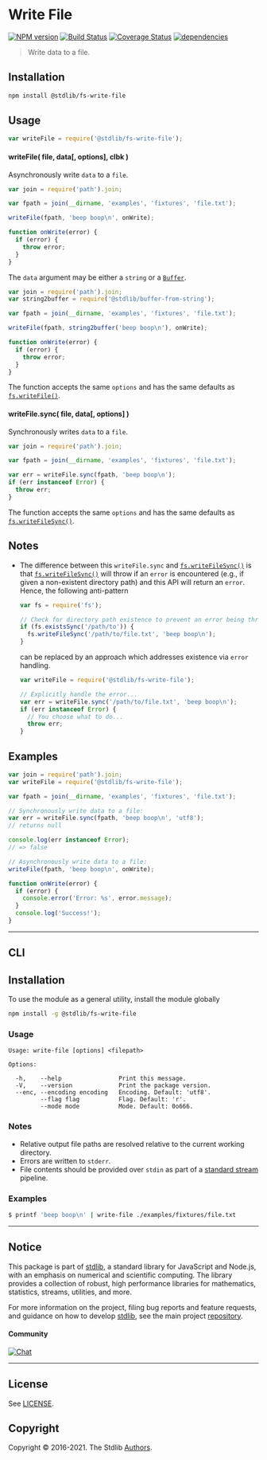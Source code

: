 <!--

@license Apache-2.0

Copyright (c) 2018 The Stdlib Authors.

Licensed under the Apache License, Version 2.0 (the "License");
you may not use this file except in compliance with the License.
You may obtain a copy of the License at

   http://www.apache.org/licenses/LICENSE-2.0

Unless required by applicable law or agreed to in writing, software
distributed under the License is distributed on an "AS IS" BASIS,
WITHOUT WARRANTIES OR CONDITIONS OF ANY KIND, either express or implied.
See the License for the specific language governing permissions and
limitations under the License.

-->

# Write File

[![NPM version][npm-image]][npm-url] [![Build Status][test-image]][test-url] [![Coverage Status][coverage-image]][coverage-url] [![dependencies][dependencies-image]][dependencies-url]

> Write data to a file.

<section class="installation">

## Installation

```bash
npm install @stdlib/fs-write-file
```

</section>

<section class="usage">

## Usage

```javascript
var writeFile = require('@stdlib/fs-write-file');
```

#### writeFile( file, data\[, options], clbk )

Asynchronously write `data` to a `file`.

```javascript
var join = require('path').join;

var fpath = join(__dirname, 'examples', 'fixtures', 'file.txt');

writeFile(fpath, 'beep boop\n', onWrite);

function onWrite(error) {
  if (error) {
    throw error;
  }
}
```

The `data` argument may be either a `string` or a [`Buffer`][@stdlib/buffer/ctor].

```javascript
var join = require('path').join;
var string2buffer = require('@stdlib/buffer-from-string');

var fpath = join(__dirname, 'examples', 'fixtures', 'file.txt');

writeFile(fpath, string2buffer('beep boop\n'), onWrite);

function onWrite(error) {
  if (error) {
    throw error;
  }
}
```

The function accepts the same `options` and has the same defaults as [`fs.writeFile()`][node-fs].

#### writeFile.sync( file, data\[, options] )

Synchronously writes `data` to a `file`.

```javascript
var join = require('path').join;

var fpath = join(__dirname, 'examples', 'fixtures', 'file.txt');

var err = writeFile.sync(fpath, 'beep boop\n');
if (err instanceof Error) {
  throw err;
}
```

The function accepts the same `options` and has the same defaults as [`fs.writeFileSync()`][node-fs].

</section>

<!-- /.usage -->

<section class="notes">

## Notes

- The difference between this `writeFile.sync` and [`fs.writeFileSync()`][node-fs] is that [`fs.writeFileSync()`][node-fs] will throw if an `error` is encountered (e.g., if given a non-existent directory path) and this API will return an `error`. Hence, the following anti-pattern

  <!-- run-disable -->

  ```javascript
  var fs = require('fs');

  // Check for directory path existence to prevent an error being thrown...
  if (fs.existsSync('/path/to')) {
    fs.writeFileSync('/path/to/file.txt', 'beep boop\n');
  }
  ```

  can be replaced by an approach which addresses existence via `error` handling.

  <!-- run-disable -->

  ```javascript
  var writeFile = require('@stdlib/fs-write-file');

  // Explicitly handle the error...
  var err = writeFile.sync('/path/to/file.txt', 'beep boop\n');
  if (err instanceof Error) {
    // You choose what to do...
    throw err;
  }
  ```

</section>

<!-- /.notes -->

<section class="examples">

## Examples

<!-- eslint no-undef: "error" -->

```javascript
var join = require('path').join;
var writeFile = require('@stdlib/fs-write-file');

var fpath = join(__dirname, 'examples', 'fixtures', 'file.txt');

// Synchronously write data to a file:
var err = writeFile.sync(fpath, 'beep boop\n', 'utf8');
// returns null

console.log(err instanceof Error);
// => false

// Asynchronously write data to a file:
writeFile(fpath, 'beep boop\n', onWrite);

function onWrite(error) {
  if (error) {
    console.error('Error: %s', error.message);
  }
  console.log('Success!');
}
```

</section>

<!-- /.examples -->

---

<section class="cli">

## CLI

<section class="installation">

## Installation

To use the module as a general utility, install the module globally

```bash
npm install -g @stdlib/fs-write-file
```

</section>

<section class="usage">

### Usage

```text
Usage: write-file [options] <filepath>

Options:

  -h,    --help                Print this message.
  -V,    --version             Print the package version.
  --enc, --encoding encoding   Encoding. Default: 'utf8'.
         --flag flag           Flag. Default: 'r'.
         --mode mode           Mode. Default: 0o666.
```

</section>

<!-- /.usage -->

<section class="notes">

### Notes

- Relative output file paths are resolved relative to the current working directory.
- Errors are written to `stderr`.
- File contents should be provided over `stdin` as part of a [standard stream][standard-stream] pipeline.

</section>

<!-- /.notes -->

<section class="examples">

### Examples

```bash
$ printf 'beep boop\n' | write-file ./examples/fixtures/file.txt
```

</section>

<!-- /.examples -->

</section>

<!-- /.cli -->

<section class="main-repo" >

---

## Notice

This package is part of [stdlib][stdlib], a standard library for JavaScript and Node.js, with an emphasis on numerical and scientific computing. The library provides a collection of robust, high performance libraries for mathematics, statistics, streams, utilities, and more.

For more information on the project, filing bug reports and feature requests, and guidance on how to develop [stdlib][stdlib], see the main project [repository][stdlib].

#### Community

[![Chat][chat-image]][chat-url]

---

## License

See [LICENSE][stdlib-license].

## Copyright

Copyright &copy; 2016-2021. The Stdlib [Authors][stdlib-authors].

</section>

<!-- /.stdlib -->

<!-- Section for all links. Make sure to keep an empty line after the `section` element and another before the `/section` close. -->

<section class="links">

[npm-image]: http://img.shields.io/npm/v/@stdlib/fs-write-file.svg
[npm-url]: https://npmjs.org/package/@stdlib/fs-write-file
[test-image]: https://github.com/stdlib-js/fs-write-file/actions/workflows/test.yml/badge.svg
[test-url]: https://github.com/stdlib-js/fs-write-file/actions/workflows/test.yml
[coverage-image]: https://img.shields.io/codecov/c/github/stdlib-js/fs-write-file/main.svg
[coverage-url]: https://codecov.io/github/stdlib-js/fs-write-file?branch=main
[dependencies-image]: https://img.shields.io/david/stdlib-js/fs-write-file.svg
[dependencies-url]: https://david-dm.org/stdlib-js/fs-write-file/main
[chat-image]: https://img.shields.io/gitter/room/stdlib-js/stdlib.svg
[chat-url]: https://gitter.im/stdlib-js/stdlib/
[stdlib]: https://github.com/stdlib-js/stdlib
[stdlib-authors]: https://github.com/stdlib-js/stdlib/graphs/contributors
[stdlib-license]: https://raw.githubusercontent.com/stdlib-js/fs-write-file/main/LICENSE
[node-fs]: https://nodejs.org/api/fs.html
[@stdlib/buffer/ctor]: https://www.npmjs.com/package/@stdlib/buffer-ctor
[standard-stream]: http://en.wikipedia.org/wiki/Pipeline_%28Unix%29

</section>

<!-- /.links -->
